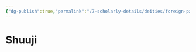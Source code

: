 ```yaml
---
{"dg-publish":true,"permalink":"/7-scholarly-details/deities/foreign-pantheons/the-sacred-dragons/shuuji/"}
---
```


# Shuuji
